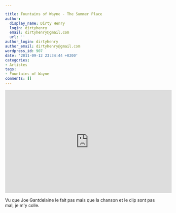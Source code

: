 ```yaml
---

title: Fountains of Wayne - The Summer Place
author:
  display_name: Dirty Henry
  login: dirtyhenry
  email: dirtyhenry@gmail.com
  url: ''
author_login: dirtyhenry
author_email: dirtyhenry@gmail.com
wordpress_id: 907
date: '2011-09-12 23:34:44 +0200'
categories:
- Artistes
tags:
- Fountains of Wayne
comments: []
---
```

<iframe width="540" height="333" src="http://www.youtube.com/embed/PJ8tuVQKeto" frameborder="0" allowfullscreen></iframe>

Vu que Joe Gantdelaine le fait pas mais que la chanson et le clip sont pas mal, je m'y colle.
